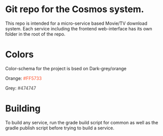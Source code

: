 # Git repo for the Cosmos system. 
This repo is intended for a micro-service based Movie/TV download system. Each service including the frontend web-interface has its own folder in the root of the repo. 

# Colors
Color-schema for the project is bsed on Dark-grey/orange

Orange: <span style="color:#FF5733">#FF5733</span>

Grey: <span style="color:#474747">#474747</span>

# Building
To build any service, run the grade build script for common as well as the gradle publish script before trying to build a service.

